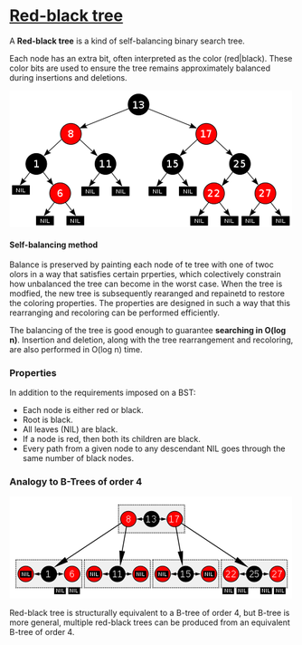 # [Red-black tree](https://en.wikipedia.org/wiki/Red%E2%80%93black_tree)

A __Red-black tree__ is a kind of self-balancing binary search tree.

Each node has an extra bit, often interpreted as the color (red|black). These color bits are used to ensure the tree remains approximately balanced during insertions and deletions.

![red-black](./red-black.png)

#### Self-balancing method

Balance is preserved by painting each node of te tree with one of twoc olors in a way that satisfies certain prperties, which colectively constrain how unbalanced the tree can become in the worst case. When the tree is modfied, the new tree is subsequently rearanged and repainetd to restore the coloring properties. The properties are designed in such a way that this rearranging and recoloring can be performed efficiently.

The balancing of the tree is good enough to guarantee __searching in O(log n)__. Insertion and deletion, along with the tree rearrangement and recoloring, are also performed in O(log n) time.

### Properties

In addition to the requirements imposed on a BST:

* Each node is either red or black.
* Root is black.
* All leaves (NIL) are black.
* If a node is red, then both its children are black.
* Every path from a given node to any descendant NIL goes through the same number of black nodes.

### Analogy to B-Trees of order 4

![red-black as b-tree](./red-black-as-btree.png)

Red-black tree is structurally equivalent to a B-tree of order 4, but B-tree is more general, multiple red-black trees can be produced from an equivalent B-tree of order 4.

